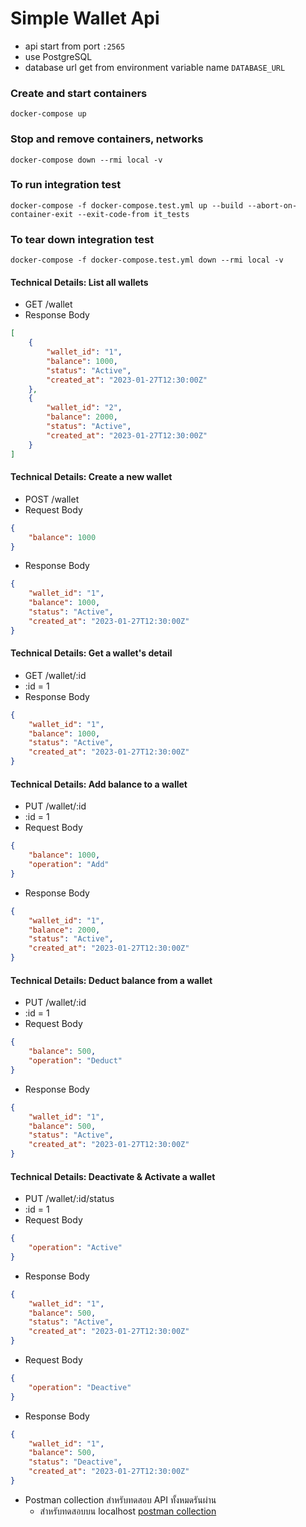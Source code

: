 # Simple Wallet Api
* api start from port `:2565`
* use PostgreSQL
* database url get from environment variable name `DATABASE_URL`

### Create and start containers
```console
docker-compose up
```
### Stop and remove containers, networks
```console
docker-compose down --rmi local -v
```

### To run integration test
```console
docker-compose -f docker-compose.test.yml up --build --abort-on-container-exit --exit-code-from it_tests
```
### To tear down integration test
```console
docker-compose -f docker-compose.test.yml down --rmi local -v
```

#### Technical Details: List all wallets
* GET /wallet
* Response Body
```json
[
    {
        "wallet_id": "1",
        "balance": 1000,
        "status": "Active",
        "created_at": "2023-01-27T12:30:00Z"
    },
    {
        "wallet_id": "2",
        "balance": 2000,
        "status": "Active",
        "created_at": "2023-01-27T12:30:00Z"
    }
]
```

#### Technical Details: Create a new wallet
* POST /wallet
* Request Body
```json
{
	"balance": 1000
}
```
* Response Body
```json
{
	"wallet_id": "1",
	"balance": 1000,
	"status": "Active",
	"created_at": "2023-01-27T12:30:00Z"
}
```

#### Technical Details: Get a wallet's detail 
* GET /wallet/:id
* :id = 1
* Response Body
```json
{
    "wallet_id": "1",
    "balance": 1000,
    "status": "Active",
    "created_at": "2023-01-27T12:30:00Z"
}
```

#### Technical Details: Add balance to a wallet
* PUT /wallet/:id
* :id = 1
* Request Body
```json
{
	"balance": 1000,
    "operation": "Add"
}
```
* Response Body
```json
{
	"wallet_id": "1",
	"balance": 2000,
	"status": "Active",
	"created_at": "2023-01-27T12:30:00Z"
}
```

#### Technical Details: Deduct balance from a wallet
* PUT /wallet/:id
* :id = 1
* Request Body
```json
{
	"balance": 500,
    "operation": "Deduct"
}
```
* Response Body
```json
{
	"wallet_id": "1",
	"balance": 500,
	"status": "Active",
	"created_at": "2023-01-27T12:30:00Z"
}
```

#### Technical Details: Deactivate & Activate a wallet
* PUT /wallet/:id/status
* :id = 1
* Request Body
```json
{
    "operation": "Active"
}
```
* Response Body
```json
{
	"wallet_id": "1",
	"balance": 500,
	"status": "Active",
	"created_at": "2023-01-27T12:30:00Z"
}
```

* Request Body
```json
{
    "operation": "Deactive"
}
```
* Response Body
```json
{
	"wallet_id": "1",
	"balance": 500,
	"status": "Deactive",
	"created_at": "2023-01-27T12:30:00Z" 
}
```

* Postman collection สำหรับทดสอบ API ทั้งหมดรันผ่าน
	- สำหรับทดสอบบน localhost [postman collection](localhost-wallet.postman_collection.json)

